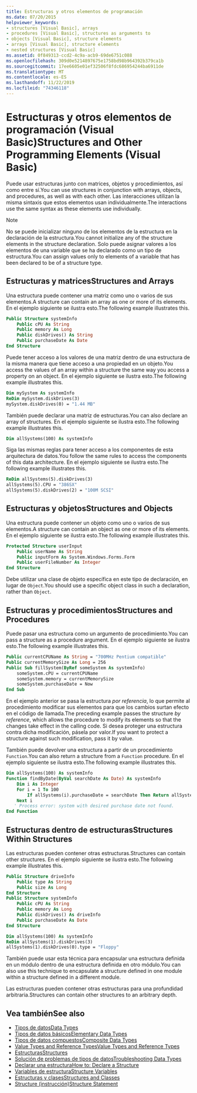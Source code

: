 ```yaml
---
title: Estructuras y otros elementos de programación
ms.date: 07/20/2015
helpviewer_keywords:
- structures [Visual Basic], arrays
- procedures [Visual Basic], structures as arguments to
- objects [Visual Basic], structure elements
- arrays [Visual Basic], structure elements
- nested structures [Visual Basic]
ms.assetid: 0f849313-ccd2-4c9a-acb9-69de6751c088
ms.openlocfilehash: 309d0e5214897675e1758bd98b964392b379ca1b
ms.sourcegitcommit: 17ee6605e01ef32506f8fdc686954244ba6911de
ms.translationtype: MT
ms.contentlocale: es-ES
ms.lasthandoff: 11/22/2019
ms.locfileid: "74346118"
---
```

# <a name="structures-and-other-programming-elements-visual-basic"></a><span data-ttu-id="57246-102">Estructuras y otros elementos de programación (Visual Basic)</span><span class="sxs-lookup"><span data-stu-id="57246-102">Structures and Other Programming Elements (Visual Basic)</span></span>
<span data-ttu-id="57246-103">Puede usar estructuras junto con matrices, objetos y procedimientos, así como entre sí.</span><span class="sxs-lookup"><span data-stu-id="57246-103">You can use structures in conjunction with arrays, objects, and procedures, as well as with each other.</span></span> <span data-ttu-id="57246-104">Las interacciones utilizan la misma sintaxis que estos elementos usan individualmente.</span><span class="sxs-lookup"><span data-stu-id="57246-104">The interactions use the same syntax as these elements use individually.</span></span>  
  
> [!NOTE]
> <span data-ttu-id="57246-105">No se puede inicializar ninguno de los elementos de la estructura en la declaración de la estructura.</span><span class="sxs-lookup"><span data-stu-id="57246-105">You cannot initialize any of the structure elements in the structure declaration.</span></span> <span data-ttu-id="57246-106">Solo puede asignar valores a los elementos de una variable que se ha declarado como un tipo de estructura.</span><span class="sxs-lookup"><span data-stu-id="57246-106">You can assign values only to elements of a variable that has been declared to be of a structure type.</span></span>  
  
## <a name="structures-and-arrays"></a><span data-ttu-id="57246-107">Estructuras y matrices</span><span class="sxs-lookup"><span data-stu-id="57246-107">Structures and Arrays</span></span>  
 <span data-ttu-id="57246-108">Una estructura puede contener una matriz como uno o varios de sus elementos.</span><span class="sxs-lookup"><span data-stu-id="57246-108">A structure can contain an array as one or more of its elements.</span></span> <span data-ttu-id="57246-109">En el ejemplo siguiente se ilustra esto.</span><span class="sxs-lookup"><span data-stu-id="57246-109">The following example illustrates this.</span></span>  
  
```vb  
Public Structure systemInfo  
    Public cPU As String  
    Public memory As Long  
    Public diskDrives() As String  
    Public purchaseDate As Date  
End Structure   
```  
  
 <span data-ttu-id="57246-110">Puede tener acceso a los valores de una matriz dentro de una estructura de la misma manera que tiene acceso a una propiedad en un objeto.</span><span class="sxs-lookup"><span data-stu-id="57246-110">You access the values of an array within a structure the same way you access a property on an object.</span></span> <span data-ttu-id="57246-111">En el ejemplo siguiente se ilustra esto.</span><span class="sxs-lookup"><span data-stu-id="57246-111">The following example illustrates this.</span></span>  
  
```vb  
Dim mySystem As systemInfo  
ReDim mySystem.diskDrives(3)  
mySystem.diskDrives(0) = "1.44 MB"  
```  
  
 <span data-ttu-id="57246-112">También puede declarar una matriz de estructuras.</span><span class="sxs-lookup"><span data-stu-id="57246-112">You can also declare an array of structures.</span></span> <span data-ttu-id="57246-113">En el ejemplo siguiente se ilustra esto.</span><span class="sxs-lookup"><span data-stu-id="57246-113">The following example illustrates this.</span></span>  
  
```vb  
Dim allSystems(100) As systemInfo  
```  
  
 <span data-ttu-id="57246-114">Siga las mismas reglas para tener acceso a los componentes de esta arquitectura de datos.</span><span class="sxs-lookup"><span data-stu-id="57246-114">You follow the same rules to access the components of this data architecture.</span></span> <span data-ttu-id="57246-115">En el ejemplo siguiente se ilustra esto.</span><span class="sxs-lookup"><span data-stu-id="57246-115">The following example illustrates this.</span></span>  
  
```vb  
ReDim allSystems(5).diskDrives(3)  
allSystems(5).CPU = "386SX"  
allSystems(5).diskDrives(2) = "100M SCSI"  
```  
  
## <a name="structures-and-objects"></a><span data-ttu-id="57246-116">Estructuras y objetos</span><span class="sxs-lookup"><span data-stu-id="57246-116">Structures and Objects</span></span>  
 <span data-ttu-id="57246-117">Una estructura puede contener un objeto como uno o varios de sus elementos.</span><span class="sxs-lookup"><span data-stu-id="57246-117">A structure can contain an object as one or more of its elements.</span></span> <span data-ttu-id="57246-118">En el ejemplo siguiente se ilustra esto.</span><span class="sxs-lookup"><span data-stu-id="57246-118">The following example illustrates this.</span></span>  
  
```vb  
Protected Structure userInput  
    Public userName As String  
    Public inputForm As System.Windows.Forms.Form  
    Public userFileNumber As Integer  
End Structure  
```  
  
 <span data-ttu-id="57246-119">Debe utilizar una clase de objeto específica en este tipo de declaración, en lugar de `Object`.</span><span class="sxs-lookup"><span data-stu-id="57246-119">You should use a specific object class in such a declaration, rather than `Object`.</span></span>  
  
## <a name="structures-and-procedures"></a><span data-ttu-id="57246-120">Estructuras y procedimientos</span><span class="sxs-lookup"><span data-stu-id="57246-120">Structures and Procedures</span></span>  
 <span data-ttu-id="57246-121">Puede pasar una estructura como un argumento de procedimiento.</span><span class="sxs-lookup"><span data-stu-id="57246-121">You can pass a structure as a procedure argument.</span></span> <span data-ttu-id="57246-122">En el ejemplo siguiente se ilustra esto.</span><span class="sxs-lookup"><span data-stu-id="57246-122">The following example illustrates this.</span></span>  
  
```vb  
Public currentCPUName As String = "700MHz Pentium compatible"  
Public currentMemorySize As Long = 256  
Public Sub fillSystem(ByRef someSystem As systemInfo)  
    someSystem.cPU = currentCPUName  
    someSystem.memory = currentMemorySize  
    someSystem.purchaseDate = Now  
End Sub  
```  
  
 <span data-ttu-id="57246-123">En el ejemplo anterior se pasa la estructura *por referencia*, lo que permite al procedimiento modificar sus elementos para que los cambios surtan efecto en el código de llamada.</span><span class="sxs-lookup"><span data-stu-id="57246-123">The preceding example passes the structure *by reference*, which allows the procedure to modify its elements so that the changes take effect in the calling code.</span></span> <span data-ttu-id="57246-124">Si desea proteger una estructura contra dicha modificación, pásela por valor.</span><span class="sxs-lookup"><span data-stu-id="57246-124">If you want to protect a structure against such modification, pass it by value.</span></span>  
  
 <span data-ttu-id="57246-125">También puede devolver una estructura a partir de un procedimiento `Function`.</span><span class="sxs-lookup"><span data-stu-id="57246-125">You can also return a structure from a `Function` procedure.</span></span> <span data-ttu-id="57246-126">En el ejemplo siguiente se ilustra esto.</span><span class="sxs-lookup"><span data-stu-id="57246-126">The following example illustrates this.</span></span>  
  
```vb  
Dim allSystems(100) As systemInfo  
Function findByDate(ByVal searchDate As Date) As systemInfo  
    Dim i As Integer  
    For i = 1 To 100  
        If allSystems(i).purchaseDate = searchDate Then Return allSystems(i)  
    Next i  
   ' Process error: system with desired purchase date not found.  
End Function  
```  
  
## <a name="structures-within-structures"></a><span data-ttu-id="57246-127">Estructuras dentro de estructuras</span><span class="sxs-lookup"><span data-stu-id="57246-127">Structures Within Structures</span></span>  
 <span data-ttu-id="57246-128">Las estructuras pueden contener otras estructuras.</span><span class="sxs-lookup"><span data-stu-id="57246-128">Structures can contain other structures.</span></span> <span data-ttu-id="57246-129">En el ejemplo siguiente se ilustra esto.</span><span class="sxs-lookup"><span data-stu-id="57246-129">The following example illustrates this.</span></span>  
  
```vb  
Public Structure driveInfo  
    Public type As String  
    Public size As Long  
End Structure  
Public Structure systemInfo  
    Public cPU As String  
    Public memory As Long  
    Public diskDrives() As driveInfo  
    Public purchaseDate As Date  
End Structure  
```  
  
```vb  
Dim allSystems(100) As systemInfo  
ReDim allSystems(1).diskDrives(3)  
allSystems(1).diskDrives(0).type = "Floppy"  
```  
  
 <span data-ttu-id="57246-130">También puede usar esta técnica para encapsular una estructura definida en un módulo dentro de una estructura definida en otro módulo.</span><span class="sxs-lookup"><span data-stu-id="57246-130">You can also use this technique to encapsulate a structure defined in one module within a structure defined in a different module.</span></span>  
  
 <span data-ttu-id="57246-131">Las estructuras pueden contener otras estructuras para una profundidad arbitraria.</span><span class="sxs-lookup"><span data-stu-id="57246-131">Structures can contain other structures to an arbitrary depth.</span></span>  
  
## <a name="see-also"></a><span data-ttu-id="57246-132">Vea también</span><span class="sxs-lookup"><span data-stu-id="57246-132">See also</span></span>

- [<span data-ttu-id="57246-133">Tipos de datos</span><span class="sxs-lookup"><span data-stu-id="57246-133">Data Types</span></span>](../../../../visual-basic/programming-guide/language-features/data-types/index.md)
- [<span data-ttu-id="57246-134">Tipos de datos básicos</span><span class="sxs-lookup"><span data-stu-id="57246-134">Elementary Data Types</span></span>](../../../../visual-basic/programming-guide/language-features/data-types/elementary-data-types.md)
- [<span data-ttu-id="57246-135">Tipos de datos compuestos</span><span class="sxs-lookup"><span data-stu-id="57246-135">Composite Data Types</span></span>](../../../../visual-basic/programming-guide/language-features/data-types/composite-data-types.md)
- [<span data-ttu-id="57246-136">Value Types and Reference Types</span><span class="sxs-lookup"><span data-stu-id="57246-136">Value Types and Reference Types</span></span>](../../../../visual-basic/programming-guide/language-features/data-types/value-types-and-reference-types.md)
- [<span data-ttu-id="57246-137">Estructuras</span><span class="sxs-lookup"><span data-stu-id="57246-137">Structures</span></span>](../../../../visual-basic/programming-guide/language-features/data-types/structures.md)
- [<span data-ttu-id="57246-138">Solución de problemas de tipos de datos</span><span class="sxs-lookup"><span data-stu-id="57246-138">Troubleshooting Data Types</span></span>](../../../../visual-basic/programming-guide/language-features/data-types/troubleshooting-data-types.md)
- [<span data-ttu-id="57246-139">Declarar una estructura</span><span class="sxs-lookup"><span data-stu-id="57246-139">How to: Declare a Structure</span></span>](../../../../visual-basic/programming-guide/language-features/data-types/how-to-declare-a-structure.md)
- [<span data-ttu-id="57246-140">Variables de estructura</span><span class="sxs-lookup"><span data-stu-id="57246-140">Structure Variables</span></span>](../../../../visual-basic/programming-guide/language-features/data-types/structure-variables.md)
- [<span data-ttu-id="57246-141">Estructuras y clases</span><span class="sxs-lookup"><span data-stu-id="57246-141">Structures and Classes</span></span>](../../../../visual-basic/programming-guide/language-features/data-types/structures-and-classes.md)
- [<span data-ttu-id="57246-142">Structure (instrucción)</span><span class="sxs-lookup"><span data-stu-id="57246-142">Structure Statement</span></span>](../../../../visual-basic/language-reference/statements/structure-statement.md)
